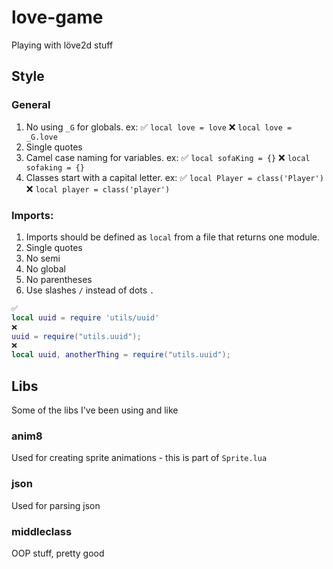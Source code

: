# love-game

Playing with löve2d stuff

## Style

### General

1.  No using `_G` for globals. ex: ✅ `local love = love` ❌ `local love = _G.love`
2.  Single quotes
3.  Camel case naming for variables. ex: ✅ `local sofaKing = {}` ❌ `local sofaking = {}`
4.  Classes start with a capital letter. ex: ✅ `local Player = class('Player')` ❌ `local player = class('player')`

### Imports:

1.  Imports should be defined as `local` from a file that returns one module.
2.  Single quotes
3.  No semi
4.  No global
5.  No parentheses
6.  Use slashes `/` instead of dots `.`

```lua
✅
local uuid = require 'utils/uuid'
❌
uuid = require("utils.uuid");
❌
local uuid, anotherThing = require("utils.uuid");
```

## Libs

Some of the libs I've been using and like

### anim8

Used for creating sprite animations - this is part of `Sprite.lua`

### json

Used for parsing json

### middleclass

OOP stuff, pretty good
